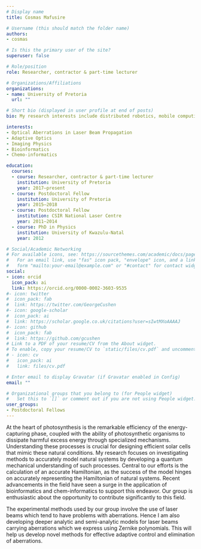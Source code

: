 ```yaml
---
# Display name
title: Cosmas Mafusire

# Username (this should match the folder name)
authors:
- cosmas

# Is this the primary user of the site?
superuser: false

# Role/position
role: Researcher, contractor & part-time lecturer

# Organizations/Affiliations
organizations:
- name: University of Pretoria
  url: ""

# Short bio (displayed in user profile at end of posts)
bio: My research interests include distributed robotics, mobile computing and programmable matter.

interests:
- Optical Aberrations in Laser Beam Propagation
- Adaptive Optics
- Imaging Physics
- Bioinformatics 
- Chemo-informatics

education:
  courses:
  - course: Researcher, contractor & part-time lecturer
    institution: University of Pretoria
    year: 2017–present
  - course: Postdoctoral Fellow
    institution: University of Pretoria
    year: 2015–2018
  - course: Postdoctoral Fellow
    institution: CSIR National Laser Centre
    year: 2011–2014
  - course: PhD in Physics
    institution: University of Kwazulu-Natal
    year: 2012

# Social/Academic Networking
# For available icons, see: https://sourcethemes.com/academic/docs/page-builder/#icons
#   For an email link, use "fas" icon pack, "envelope" icon, and a link in the
#   form "mailto:your-email@example.com" or "#contact" for contact widget.
social:
- icon: orcid
  icon_pack: ai
  link: https://orcid.org/0000-0002-3603-9535
#- icon: twitter
#  icon_pack: fab
#  link: https://twitter.com/GeorgeCushen
#- icon: google-scholar
#  icon_pack: ai
#  link: https://scholar.google.co.uk/citations?user=sIwtMXoAAAAJ
#- icon: github
#  icon_pack: fab
#  link: https://github.com/gcushen
# Link to a PDF of your resume/CV from the About widget.
# To enable, copy your resume/CV to `static/files/cv.pdf` and uncomment the lines below.
# - icon: cv
#   icon_pack: ai
#   link: files/cv.pdf

# Enter email to display Gravatar (if Gravatar enabled in Config)
email: ""

# Organizational groups that you belong to (for People widget)
#   Set this to `[]` or comment out if you are not using People widget.
user_groups:
- Postdoctoral Fellows
---
```


At the heart of photosynthesis is the remarkable efficiency of the energy-capturing
phase, coupled with the ability of photosynthetic organisms to dissipate harmful excess
energy through specialized mechanisms. Understanding these processes is crucial for
designing efficient solar cells that mimic these natural conditions. My research focuses
on investigating methods to accurately model natural systems by developing a quantum
mechanical understanding of such processes. Central to our efforts is the calculation of
an accurate Hamiltonian, as the success of the model hinges on accurately representing
the Hamiltonian of natural systems. Recent advancements in the field have seen a surge in
the application of bioinformatics and chem-informatics to support this endeavor. Our
group is enthusiastic about the opportunity to contribute significantly to this field.

The experimental methods used by our group involve the use of laser beams which tend to
have problems with aberrations. Hence I am also developing deeper analytic and
semi-analytic models for laser beams carrying aberrations which we express using Zernike
polynomials. This will help us develop novel methods for effective adaptive control and
elimination of aberrations.  


